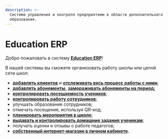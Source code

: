 ```yaml
---
description: >-
  Система управления и контроля предприятием в области дополнительного
  образования.
---
```


# Education ERP

Добро пожаловать в систему [**Education ERP**](https://education-erp.com/)!

В нашей системы вы сможете  организовать работу школы или целой сети школ:

* [**добавлять клиентов**](https://informa.gitbook.io/education-erp/klienty/kak-dobavit-klienta) и [**отслеживать весь процесс работы с ними**](https://informa.gitbook.io/education-erp/klienty/sostoyanie-klientov);
* [**добавлять абонементы**](https://informa.gitbook.io/education-erp/abonementy/dobavlenie-abonementov)**,** [**замораживать абонементы на период**](https://informa.gitbook.io/education-erp/novosti-education-erp/zamorozka-dlya-kazhdogo-abonementa)**;**
* [**контролировать посещаемость учеников**](https://informa.gitbook.io/education-erp/nachalo-raboty/shkola/gruppa/poseshaemost-uchenikov);
* [**контролировать работу сотрудников**](https://informa.gitbook.io/education-erp/nachalo-raboty/shkola/gruppa/rabota-pedagogov);
* улучшать образование сотрудников;
* отмечать посещения, используя QR-код;
* [**планировать мероприятия в школе**](https://informa.gitbook.io/education-erp/nachalo-raboty/shkola/meropriyatiya);
* [**выдавать и контролировать домашние задания ученикам**](https://informa.gitbook.io/education-erp/nachalo-raboty/shkola/gruppa/domashnie-zadaniya);
* получать оценки и отзывы о работе педагогов;
* [**собственный интернет-магазин в личном кабинете**](https://informa.gitbook.io/education-erp/inventarizaciya)**.**



&#x20;&#x20;
